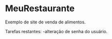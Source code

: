 # MeuRestaurante

Exemplo de site de venda de alimentos.

Tarefas restantes:
-alteração de senha do usuário.
